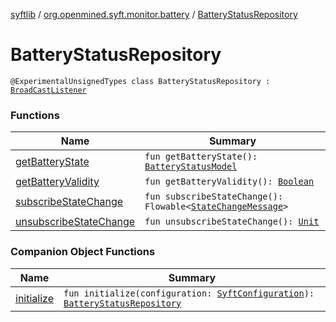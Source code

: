 [syftlib](../../index.md) / [org.openmined.syft.monitor.battery](../index.md) / [BatteryStatusRepository](./index.md)

# BatteryStatusRepository

`@ExperimentalUnsignedTypes class BatteryStatusRepository : `[`BroadCastListener`](../../org.openmined.syft.monitor/-broad-cast-listener/index.md)

### Functions

| Name | Summary |
|---|---|
| [getBatteryState](get-battery-state.md) | `fun getBatteryState(): `[`BatteryStatusModel`](../-battery-status-model/index.md) |
| [getBatteryValidity](get-battery-validity.md) | `fun getBatteryValidity(): `[`Boolean`](https://kotlinlang.org/api/latest/jvm/stdlib/kotlin/-boolean/index.html) |
| [subscribeStateChange](subscribe-state-change.md) | `fun subscribeStateChange(): Flowable<`[`StateChangeMessage`](../../org.openmined.syft.monitor/-state-change-message/index.md)`>` |
| [unsubscribeStateChange](unsubscribe-state-change.md) | `fun unsubscribeStateChange(): `[`Unit`](https://kotlinlang.org/api/latest/jvm/stdlib/kotlin/-unit/index.html) |

### Companion Object Functions

| Name | Summary |
|---|---|
| [initialize](initialize.md) | `fun initialize(configuration: `[`SyftConfiguration`](../../org.openmined.syft.domain/-syft-configuration/index.md)`): `[`BatteryStatusRepository`](./index.md) |
